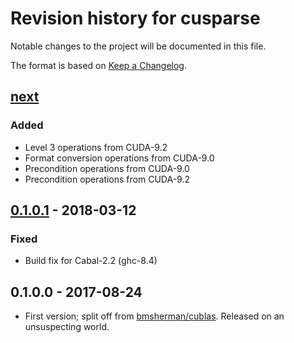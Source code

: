 # Revision history for cusparse

Notable changes to the project will be documented in this file.

The format is based on [Keep a Changelog](http://keepachangelog.com/).

## [next]
### Added
  * Level 3 operations from CUDA-9.2
  * Format conversion operations from CUDA-9.0
  * Precondition operations from CUDA-9.0
  * Precondition operations from CUDA-9.2

## [0.1.0.1] - 2018-03-12
### Fixed
  * Build fix for Cabal-2.2 (ghc-8.4)

## 0.1.0.0 - 2017-08-24

  * First version; split off from [bmsherman/cublas](https://github.com/bmsherman/cublas). Released on an unsuspecting world.

[next]:       https://github.com/tmcdonell/cusparse/compare/0.1.0.1...HEAD
[0.1.0.1]:    https://github.com/tmcdonell/cusparse/compare/0.1.0.0...0.1.0.1

